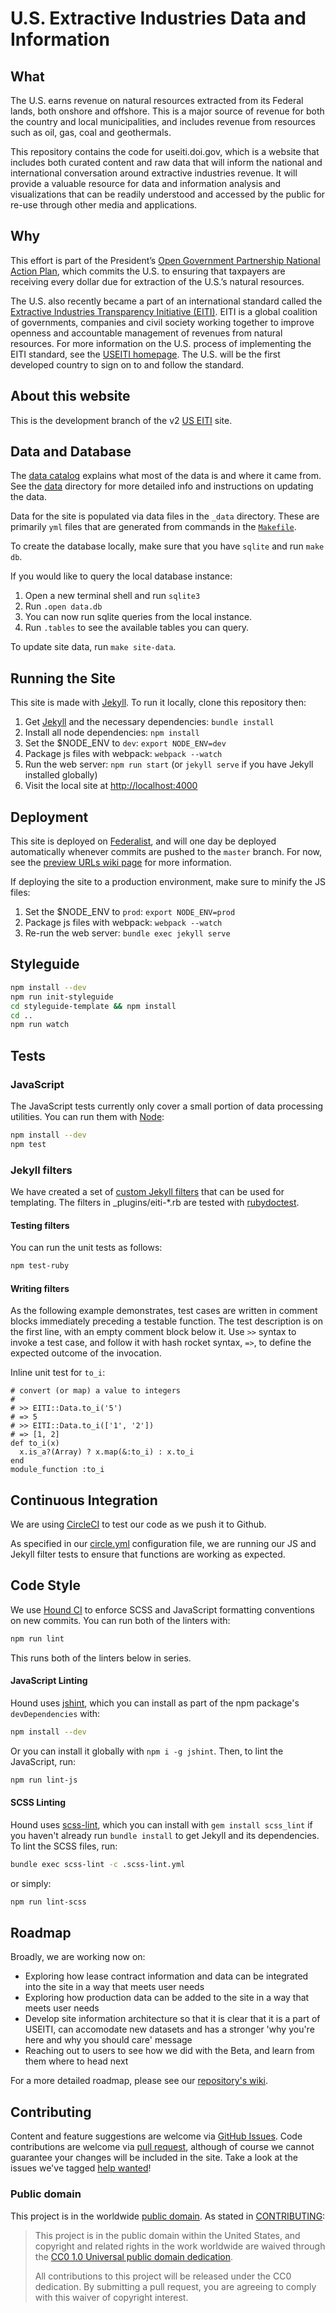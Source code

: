 # U.S. Extractive Industries Data and Information

## What

The U.S. earns revenue on natural resources extracted from its Federal lands, both onshore and offshore. This is a major source of revenue for both the country and local municipalities, and includes revenue from resources such as oil, gas, coal and geothermals.

This repository contains the code for useiti.doi.gov, which is a website that includes both curated content and raw data that will inform the national and international conversation around extractive industries revenue. It will provide a valuable resource for data and information analysis and visualizations that can be readily understood and accessed by the public for re-use through other media and applications.

## Why

This effort is part of the President’s [Open Government Partnership National Action Plan](http://www.whitehouse.gov/blog/2013/12/06/united-states-releases-its-second-open-government-national-action-plan), which commits the U.S. to ensuring that taxpayers are receiving every dollar due for extraction of the U.S.’s natural resources.

The U.S. also recently became a part of an international standard called the [Extractive Industries Transparency Initiative (EITI)](http://www.eiti.org/). EITI is a global coalition of governments, companies and civil society working together to improve openness and accountable management of revenues from natural resources. For more information on the U.S. process of implementing the EITI standard, see the [USEITI homepage](http://www.doi.gov/eiti). The U.S. will be the first developed country to sign on to and follow the standard.

## About this website
This is the development branch of the v2 [US EITI](https://useiti.doi.gov) site.

## Data and Database
The [data catalog](https://github.com/18F/doi-extractives-data/wiki/Data-Catalog) explains what most of the data is and where it came from. See the [data](data/) directory for more detailed info and instructions on updating the data.

Data for the site is populated via data files in the `_data` directory. These are primarily `yml` files that are generated from commands in the [`Makefile`](Makefile).

To create the database locally, make sure that you have `sqlite` and run `make db`.

If you would like to query the local database instance:

1. Open a new terminal shell and run `sqlite3`
2. Run `.open data.db`
3. You can now run sqlite queries from the local instance.
4. Run `.tables` to see the available tables you can query.

To update site data, run `make site-data`.

## Running the Site
This site is made with [Jekyll]. To run it locally, clone this repository then:

1. Get [Jekyll] and the necessary dependencies: `bundle install`
1. Install all node dependencies: `npm install`
1. Set the $NODE_ENV to `dev`: `export NODE_ENV=dev`
1. Package js files with webpack: `webpack --watch`
1. Run the web server: `npm run start` (or `jekyll serve` if you have Jekyll installed globally)
1. Visit the local site at [http://localhost:4000](http://localhost:4000)

## Deployment
This site is deployed on [Federalist](https://federalist.18f.gov), and will one day be deployed automatically whenever commits are pushed to the `master` branch. For now, see the [preview URLs wiki page](https://github.com/18F/doi-extractives-data/wiki/Preview-urls) for more information.

If deploying the site to a production environment, make sure to minify the JS files:
1. Set the $NODE_ENV to `prod`: `export NODE_ENV=prod`
1. Package js files with webpack: `webpack --watch`
1. Re-run the web server: `bundle exec jekyll serve`

## Styleguide
```sh
npm install --dev
npm run init-styleguide
cd styleguide-template && npm install
cd ..
npm run watch
```

## Tests

### JavaScript

The JavaScript tests currently only cover a small portion of data processing utilities. You can run them with [Node]:

```sh
npm install --dev
npm test
```

### Jekyll filters
We have created a set of [custom Jekyll filters](https://jekyllrb.com/docs/plugins/#liquid-filters) that can be used for templating. The filters in _plugins/eiti-*.rb are tested with [rubydoctest](https://github.com/tslocke/rubydoctest).

#### Testing filters

You can run the unit tests as follows:

```sh
npm test-ruby
```

#### Writing filters

As the following example demonstrates, test cases are written in comment blocks immediately preceding a testable function. The test description is on the first line, with an empty comment block below it. Use `>>` syntax to invoke a test case, and follow it with hash rocket syntax, `=>`, to define the expected outcome of the invocation.

Inline unit test for `to_i`:

```
# convert (or map) a value to integers
#
# >> EITI::Data.to_i('5')
# => 5
# >> EITI::Data.to_i(['1', '2'])
# => [1, 2]
def to_i(x)
  x.is_a?(Array) ? x.map(&:to_i) : x.to_i
end
module_function :to_i
```

## Continuous Integration
We are using [CircleCI](https://circleci.com/) to test our code as we push it to Github.

As specified in our [circle.yml](circle.yml) configuration file, we are running our JS and Jekyll filter tests to ensure that functions are working as expected.

## Code Style
We use [Hound CI](https://houndci.com/) to enforce SCSS and JavaScript
formatting conventions on new commits. You can run both of the linters with:

```sh
npm run lint
```

This runs both of the linters below in series.

#### JavaScript Linting
Hound uses [jshint](http://jshint.com/), which you can install as part of the
npm package's `devDependencies` with:

```sh
npm install --dev
```

Or you can install it globally with `npm i -g jshint`. Then, to lint the
JavaScript, run:

```sh
npm run lint-js
```

#### SCSS Linting
Hound uses [scss-lint](https://github.com/brigade/scss-lint), which you can
install with `gem install scss_lint` if you haven't already run `bundle
install` to get Jekyll and its dependencies. To lint the SCSS files, run:

```sh
bundle exec scss-lint -c .scss-lint.yml
```

or simply:

```sh
npm run lint-scss
```

## Roadmap
Broadly, we are working now on:

* Exploring how lease contract information and data can be integrated into the site in a way that meets user needs
* Exploring how production data can be added to the site in a way that meets user needs
* Develop site information architecture so that it is clear that it is a part of USEITI, can accomodate new datasets and has a stronger 'why you're here and why you should care' message
* Reaching out to users to see how we did with the Beta, and learn from them where to head next

For a more detailed roadmap, please see our [repository's wiki](https://github.com/18F/doi-extractives-data/wiki).


## Contributing
Content and feature suggestions are welcome via [GitHub Issues](https://github.com/18F/doi-extractives-data/issues). Code contributions are welcome via [pull request](https://help.github.com/articles/using-pull-requests/), although of course we cannot guarantee your changes will be included in the site. Take a look at the issues we've tagged [help wanted](https://github.com/18F/doi-extractives-data/issues?q=is%3Aopen+is%3Aissue+label%3A%22help+wanted%22)!


### Public domain

This project is in the worldwide [public domain](LICENSE.md). As stated in [CONTRIBUTING](CONTRIBUTING.md):

> This project is in the public domain within the United States, and copyright and related rights in the work worldwide are waived through the [CC0 1.0 Universal public domain dedication](https://creativecommons.org/publicdomain/zero/1.0/).
>
> All contributions to this project will be released under the CC0 dedication. By submitting a pull request, you are agreeing to comply with this waiver of copyright interest.

[Ruby]: https://www.ruby-lang.org/en/
[Jekyll]: http://jekyllrb.com/
[Node]: https://nodejs.org/en/
